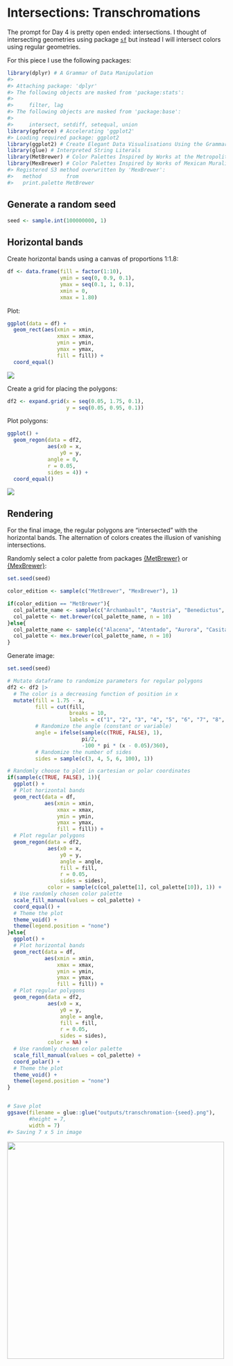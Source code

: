 
<!-- README.md is generated from README.Rmd. Please edit that file -->

# Intersections: Transchromations

<!-- badges: start -->
<!-- badges: end -->

The prompt for Day 4 is pretty open ended: intersections. I thought of
intersecting geometries using package
[`sf`](https://r-spatial.github.io/sf/) but instead I will intersect
colors using regular geometries.

For this piece I use the following packages:

``` r
library(dplyr) # A Grammar of Data Manipulation
#> 
#> Attaching package: 'dplyr'
#> The following objects are masked from 'package:stats':
#> 
#>     filter, lag
#> The following objects are masked from 'package:base':
#> 
#>     intersect, setdiff, setequal, union
library(ggforce) # Accelerating 'ggplot2'
#> Loading required package: ggplot2
library(ggplot2) # Create Elegant Data Visualisations Using the Grammar of Graphics
library(glue) # Interpreted String Literals
library(MetBrewer) # Color Palettes Inspired by Works at the Metropolitan Museum of Art
library(MexBrewer) # Color Palettes Inspired by Works of Mexican Muralists 
#> Registered S3 method overwritten by 'MexBrewer':
#>   method        from     
#>   print.palette MetBrewer
```

## Generate a random seed

``` r
seed <- sample.int(100000000, 1)
```

## Horizontal bands

Create horizontal bands using a canvas of proportions 1:1.8:

``` r
df <- data.frame(fill = factor(1:10),
                 ymin = seq(0, 0.9, 0.1), 
                 ymax = seq(0.1, 1, 0.1),
                 xmin = 0,
                 xmax = 1.80)
```

Plot:

``` r
ggplot(data = df) +
  geom_rect(aes(xmin = xmin, 
                xmax = xmax,
                ymin = ymin,
                ymax = ymax,
                fill = fill)) + 
  coord_equal()
```

![](README_files/figure-gfm/unnamed-chunk-4-1.png)<!-- -->

Create a grid for placing the polygons:

``` r
df2 <- expand.grid(x = seq(0.05, 1.75, 0.1),
                   y = seq(0.05, 0.95, 0.1))
```

Plot polygons:

``` r
ggplot() +
  geom_regon(data = df2,
             aes(x0 = x,
                 y0 = y,
             angle = 0,
             r = 0.05,
             sides = 4)) + 
  coord_equal()
```

![](README_files/figure-gfm/unnamed-chunk-6-1.png)<!-- -->

## Rendering

For the final image, the regular polygons are “intersected” with the
horizontal bands. The alternation of colors creates the illusion of
vanishing intersections.

Randomly select a color palette from packages [{MetBrewer}]() or
[{MexBrewer}](https://paezha.github.io/MexBrewer/):

``` r
set.seed(seed)

color_edition <- sample(c("MetBrewer", "MexBrewer"), 1)

if(color_edition == "MetBrewer"){
  col_palette_name <- sample(c("Archambault", "Austria", "Benedictus", "Cassatt1", "Cassatt2", "Cross", "Degas", "Demuth", "Derain", "Egypt", "Gauguin", "Greek", "Hiroshige", "Hokusai1", "Hokusai2", "Hokusai3", "Homer1", "Homer2", "Ingres", "Isfahan1", "Isfahan2", "Java", "Johnson", "Juarez", "Kandinsky", "Klimt", "Lakota", "Manet", "Moreau", "Morgenstern", "Nattier", "Navajo", "NewKingdom", "Nizami", "OKeeffe1", "OKeeffe2", "Paquin", "Peru1", "Peru2", "Pillement", "Pissaro", "Redon", "Renoir", "Signac", "Tam", "Tara", "Thomas", "Tiepolo", "Troy", "Tsimshian", "VanGogh1", "VanGogh2", "VanGogh3", "Veronese", "Wissing"), 1)
  col_palette <- met.brewer(col_palette_name, n = 10)
}else{
  col_palette_name <- sample(c("Alacena", "Atentado", "Aurora", "Casita1", "Casita2", "Casita3", "Concha", "Frida", "Huida", "Maiz", "Ofrenda", "Revolucion", "Ronda", "Taurus1", "Taurus2", "Tierra", "Vendedora"), 1)
  col_palette <- mex.brewer(col_palette_name, n = 10)
}
```

Generate image:

``` r
set.seed(seed)

# Mutate dataframe to randomize parameters for regular polygons
df2 <- df2 |>
  # The color is a decreasing function of position in x
  mutate(fill = 1.75 - x,
         fill = cut(fill, 
                    breaks = 10,
                    labels = c("1", "2", "3", "4", "5", "6", "7", "8", "9", "10")),
         # Randomize the angle (constant or variable)
         angle = ifelse(sample(c(TRUE, FALSE), 1), 
                        pi/2, 
                        -100 * pi * (x - 0.05)/360),
         # Randomize the number of sides
         sides = sample(c(3, 4, 5, 6, 100), 1))

# Randomly choose to plot in cartesian or polar coordinates
if(sample(c(TRUE, FALSE), 1)){
  ggplot() +
  # Plot horizontal bands
  geom_rect(data = df,
            aes(xmin = xmin, 
                xmax = xmax,
                ymin = ymin,
                ymax = ymax,
                fill = fill)) +
  # Plot regular polygons
  geom_regon(data = df2, 
             aes(x0 = x,
                 y0 = y,
                 angle = angle,
                 fill = fill,
                 r = 0.05,
                 sides = sides),
             color = sample(c(col_palette[1], col_palette[10]), 1)) + 
  # Use randomly chosen color palette
  scale_fill_manual(values = col_palette) +
  coord_equal() + 
  # Theme the plot
  theme_void() +
  theme(legend.position = "none")
}else{
  ggplot() +
  # Plot horizontal bands
  geom_rect(data = df,
            aes(xmin = xmin, 
                xmax = xmax,
                ymin = ymin,
                ymax = ymax,
                fill = fill)) +
  # Plot regular polygons
  geom_regon(data = df2, 
             aes(x0 = x,
                 y0 = y,
                 angle = angle,
                 fill = fill,
                 r = 0.05,
                 sides = sides),
             color = NA) + 
  # Use randomly chosen color palette
  scale_fill_manual(values = col_palette) +
  coord_polar() + 
  # Theme the plot
  theme_void() +
  theme(legend.position = "none")
}


# Save plot
ggsave(filename = glue::glue("outputs/transchromation-{seed}.png"),
       #height = 7,
       width = 7)
#> Saving 7 x 5 in image
```

<img src="outputs/transchromation-5940746.png" width="500px" />
